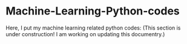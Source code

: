# Machine-Learning-Python-codes
Here, I put my machine learning related python codes: (This section is under construction! I am working on updating this documentry.)
